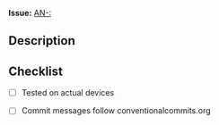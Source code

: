 **Issue:** [AN-<ID>: <name>](<link to Jira>)


## Description
<!-- A few sentences describing the overall goals of the pull request's commits.
What is the current behavior of the app? What is the updated/expected behavior with this PR? -->




## Checklist
<!-- Check all items that apply using "x" -->

- [ ] Tested on actual devices
- [ ] Commit messages follow conventionalcommits.org


<!-- If this PR is complete, please add the label `PR: ready for merge` from the right. -->


<!-- Add this section if you need it.
 ## Before & After Screenshots

| Description 1  | Description 2  | Description 3  |
| :------------: | :------------: | :------------: |
| <screenshot 1> | <screenshot 2> | <screenshot 3> |
-->
